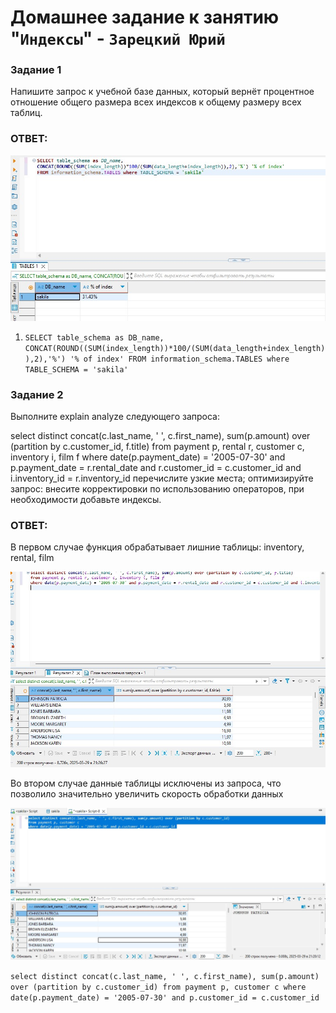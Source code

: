 # Домашнее задание к занятию "`Индексы`" - `Зарецкий Юрий`


### Задание 1

Напишите запрос к учебной базе данных, который вернёт процентное отношение общего размера всех индексов к общему размеру всех таблиц.

### ОТВЕТ:

![1](https://github.com/daroutine/index/blob/main/1.jpg)

1. `SELECT table_schema as DB_name,
CONCAT(ROUND((SUM(index_length))*100/(SUM(data_length+index_length)),2),'%') '% of index'
FROM information_schema.TABLES where TABLE_SCHEMA = 'sakila'`


### Задание 2

Выполните explain analyze следующего запроса:

select distinct concat(c.last_name, ' ', c.first_name), sum(p.amount) over (partition by c.customer_id, f.title)
from payment p, rental r, customer c, inventory i, film f
where date(p.payment_date) = '2005-07-30' and p.payment_date = r.rental_date and r.customer_id = c.customer_id and i.inventory_id = r.inventory_id
перечислите узкие места;
оптимизируйте запрос: внесите корректировки по использованию операторов, при необходимости добавьте индексы.

### ОТВЕТ:

В первом случае функция обрабатывает лишние таблицы: inventory, rental, film

![2](https://github.com/daroutine/index/blob/main/2.0.jpg)

Во втором случае данные таблицы исключены из запроса, что позволило значительно увеличить скорость обработки данных

![2.2](https://github.com/daroutine/index/blob/main/2.2.jpg)


`select distinct concat(c.last_name, ' ', c.first_name), sum(p.amount) over (partition by c.customer_id)
from payment p, customer c
where date(p.payment_date) = '2005-07-30' and p.customer_id = c.customer_id `


